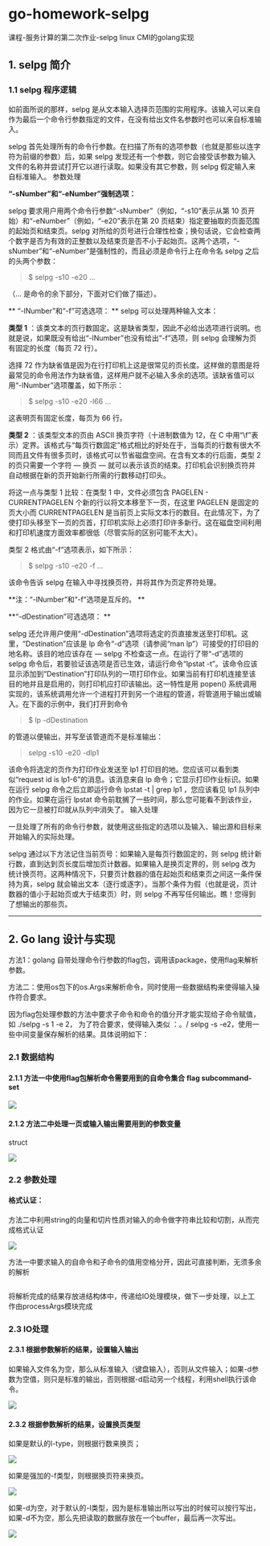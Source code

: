 # go-homework-selpg
课程-服务计算的第二次作业-selpg linux CMI的golang实现

## 1. selpg 简介

### 1.1 selpg 程序逻辑

如前面所说的那样，selpg 是从文本输入选择页范围的实用程序。该输入可以来自作为最后一个命令行参数指定的文件，在没有给出文件名参数时也可以来自标准输入。

selpg 首先处理所有的命令行参数。在扫描了所有的选项参数（也就是那些以连字符为前缀的参数）后，如果 selpg 发现还有一个参数，则它会接受该参数为输入文件的名称并尝试打开它以进行读取。如果没有其它参数，则 selpg 假定输入来自标准输入。
参数处理

**“-sNumber”和“-eNumber”强制选项：**

selpg 要求用户用两个命令行参数“-sNumber”（例如，“-s10”表示从第 10 页开始）和“-eNumber”（例如，“-e20”表示在第 20 页结束）指定要抽取的页面范围的起始页和结束页。selpg 对所给的页号进行合理性检查；换句话说，它会检查两个数字是否为有效的正整数以及结束页是否不小于起始页。这两个选项，“-sNumber”和“-eNumber”是强制性的，而且必须是命令行上在命令名 selpg 之后的头两个参数：

> $ selpg -s10 -e20 ...

（... 是命令的余下部分，下面对它们做了描述）。

** “-lNumber”和“-f”可选选项： **
selpg 可以处理两种输入文本：

**类型 1** ：该类文本的页行数固定。这是缺省类型，因此不必给出选项进行说明。也就是说，如果既没有给出“-lNumber”也没有给出“-f”选项，则 selpg 会理解为页有固定的长度（每页 72 行）。

选择 72 作为缺省值是因为在行打印机上这是很常见的页长度。这样做的意图是将最常见的命令用法作为缺省值，这样用户就不必输入多余的选项。该缺省值可以用“-lNumber”选项覆盖，如下所示：

> $ selpg -s10 -e20 -l66 ...

这表明页有固定长度，每页为 66 行。

**类型 2** ：该类型文本的页由 ASCII 换页字符（十进制数值为 12，在 C 中用“\f”表示）定界。该格式与“每页行数固定”格式相比的好处在于，当每页的行数有很大不同而且文件有很多页时，该格式可以节省磁盘空间。在含有文本的行后面，类型 2 的页只需要一个字符 ― 换页 ― 就可以表示该页的结束。打印机会识别换页符并自动根据在新的页开始新行所需的行数移动打印头。

将这一点与类型 1 比较：在类型 1 中，文件必须包含 PAGELEN - CURRENTPAGELEN 个新的行以将文本移至下一页，在这里 PAGELEN 是固定的页大小而 CURRENTPAGELEN 是当前页上实际文本行的数目。在此情况下，为了使打印头移至下一页的页首，打印机实际上必须打印许多新行。这在磁盘空间利用和打印机速度方面效率都很低（尽管实际的区别可能不太大）。

类型 2 格式由“-f”选项表示，如下所示：

> $ selpg -s10 -e20 -f ...

该命令告诉 selpg 在输入中寻找换页符，并将其作为页定界符处理。

**注：“-lNumber”和“-f”选项是互斥的。 **

**“-dDestination”可选选项： **

selpg 还允许用户使用“-dDestination”选项将选定的页直接发送至打印机。这里，“Destination”应该是 lp 命令“-d”选项（请参阅“man lp”）可接受的打印目的地名称。该目的地应该存在 ― selpg 不检查这一点。在运行了带“-d”选项的 selpg 命令后，若要验证该选项是否已生效，请运行命令“lpstat -t”。该命令应该显示添加到“Destination”打印队列的一项打印作业。如果当前有打印机连接至该目的地并且是启用的，则打印机应打印该输出。这一特性是用 popen() 系统调用实现的，该系统调用允许一个进程打开到另一个进程的管道，将管道用于输出或输入。在下面的示例中，我们打开到命令

> $ lp -dDestination

的管道以便输出，并写至该管道而不是标准输出：

> selpg -s10 -e20 -dlp1

该命令将选定的页作为打印作业发送至 lp1 打印目的地。您应该可以看到类似“request id is lp1-6”的消息。该消息来自 lp 命令；它显示打印作业标识。如果在运行 selpg 命令之后立即运行命令 lpstat -t | grep lp1 ，您应该看见 lp1 队列中的作业。如果在运行 lpstat 命令前耽搁了一些时间，那么您可能看不到该作业，因为它一旦被打印就从队列中消失了。
输入处理

一旦处理了所有的命令行参数，就使用这些指定的选项以及输入、输出源和目标来开始输入的实际处理。

selpg 通过以下方法记住当前页号：如果输入是每页行数固定的，则 selpg 统计新行数，直到达到页长度后增加页计数器。如果输入是换页定界的，则 selpg 改为统计换页符。这两种情况下，只要页计数器的值在起始页和结束页之间这一条件保持为真，selpg 就会输出文本（逐行或逐字）。当那个条件为假（也就是说，页计数器的值小于起始页或大于结束页）时，则 selpg 不再写任何输出。瞧！您得到了想输出的那些页。

<hr>

## 2. Go lang 设计与实现

方法1：golang 自带处理命令行参数的flag包，调用该package，使用flag来解析参数。

方法二：使用os包下的os.Args来解析命令，同时使用一些数据结构来使得输入操作符合要求。

因为flag包处理参数的方法中要求子命令和命令的值分开才能实现给子命令赋值，如 ./selpg -s 1 -e 2， 为了符合要求，使得输入类似 ：。/ selpg -s -e2，使用一些中间变量保存解析的结果。具体说明如下：

### 2.1 数据结构

#### 2.1.1 方法一中使用flag包解析命令需要用到的自命令集合 flag subcommand-set

![](https://github.com/jmFang/go-homework-selpg/blob/master/image/subcommandset.png)

#### 2.1.2 方法二中处理一页或输入输出需要用到的参数变量

struct

![](https://github.com/jmFang/go-homework-selpg/blob/master/image/struct.png)

### 2.2 参数处理

#### 格式认证：

方法二中利用string的向量和切片性质对输入的命令做字符串比较和切割，从而完成格式认证

![](https://github.com/jmFang/go-homework-selpg/blob/master/image/format-f2.png)

方法一中要求输入的自命令和子命令的值用空格分开，因此可直接判断，无须多余的解析

![]()

将解析完成的结果存放进结构体中，传递给IO处理模块，做下一步处理，以上工作由processArgs模块完成

### 2.3 IO处理

#### 2.3.1 根据参数解析的结果，设置输入输出

如果输入文件名为空，那么从标准输入（键盘输入），否则从文件输入；如果-d参数为空值，则只是标准的输出，否则根据-d启动另一个线程，利用shell执行该命令。

![](https://github.com/jmFang/go-homework-selpg/blob/master/image/sh.png)

#### 2.3.2 根据参数解析的结果，设置换页类型

如果是默认的l-type，则根据行数来换页；

![](https://github.com/jmFang/go-homework-selpg/blob/master/image/pagetype-l.png)

如果是强加的-f类型，则根据换页符来换页。

![](https://github.com/jmFang/go-homework-selpg/blob/master/image/pagetype-f.png)

如果-d为空，对于默认的-l类型，因为是标准输出所以写出的时候可以按行写出，如果-d不为空，那么先把读取的数据存放在一个buffer，最后再一次写出。

![](https://github.com/jmFang/go-homework-selpg/blob/master/image/d-f.png)




















